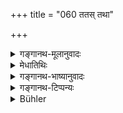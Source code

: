 +++
title = "060 ततस् तथा"

+++

<details><summary>गङ्गानथ-मूलानुवादः</summary>

Thereupon, being thus directed by Manu, the great sage Bhṛgu, with a gladdened heart, said to the sages—‘Listen.’—(60)
</details>

<details><summary>मेधातिथिः</summary>

स महर्षिर् **भृगुस् तेन मनुना तथोक्तः** "एष वः श्रावयिष्यति" इति नियुक्तस् **ततो** ऽनन्तरं **तान् ऋषीन् अब्रवीच् छ्रूयताम् इति** । **प्रीतात्मा**नेकशिष्यसंनिधाव् अहम् अत्र नियुक्त इति बहुमानेन प्रीतात्मत्वं प्रवक्तृत्वयोग्यतयाज्ञाकरो ऽहम् अनेन संभावित इत्य् आत्मनि भृगोर् बहुमानः ॥ १.६० ॥
</details>

<details><summary>गङ्गानथ-भाष्यानुवादः</summary>

That great sage ‘*Bhṛgu*,’ ‘*bring thus directed*’—prompted, by means of the words ‘Bhṛgu will describe it to you’;—‘*thereupon*,’—after that,—‘*said to the sages*’—‘*Listen*.’

‘*With a gladdened heart*’;—his gladness being due to the idea of respectability implied by the fact that from among the several pupils (of Manu) he had been directed to teach; Bhṛgu’s idea of his own respectability was based upon this idea—‘I, who am an obedient pupil of Manu, have been thus honoured by him, by reason of my special aptitude to expound the Law.’—(60)



\[*Here ends the introductory Section—describing the true origin  
of the Law and the authorship of the present Treatise*.\]

\[*Now begins the actual Text of the Treatise, as expounded by  
Bhṛgu, to the sages who had questioned Manu*.\]
</details>

<details><summary>गङ्गानथ-टिप्पन्यः</summary>

With this verse ends the *Introductory Section* of the work, describing the Origin of the Law and the authorship of the ordinances.
</details>

<details><summary>Bühler</summary>

060	Then that great sage Bhrigu, being thus addressed by Manu, spoke, pleased in his heart, to all the sages, 'Listen!'
</details>
